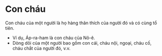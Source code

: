 # Con cháu

Con cháu của một người là họ hàng thân thích của người đó và có cùng tổ tiên.
- Ví dụ, Áp-ra-ham là con cháu của Nô-ê.
- Dòng dõi của một người bao gồm con cái, cháu nội, ngoại, cháu cố, cháu chắt  của người đó, v.v.

